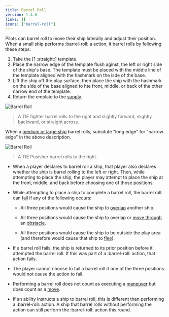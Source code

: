 ```yaml
---
title: Barrel Roll
version: 1.4.6
links: []
icons: ["barrel-roll"]
---
```


Pilots can barrel roll to move their ship laterally and adjust their position. When a small ship performs :barrel-roll: a action, it barrel rolls by following these steps:

1. Take the [1 :straight:] template.
2. Place the narrow edge of the template flush aginst, the left or right side of the ship's base. The template must be placed with the middle line of the template aligned with the hashmark on the isde of the base.
3. Lift the ship off the play surface, then place the ship with the hashmark on the side of the base aligned to hte front, middle, or back of the other narrow end of the template.
4. Return the emplate to the [supply](/rules/Supply).

![Barrel Roll](tie_barrel_roll.webp)

> A TIE fighter barrel rolls to the right and slightly forward, slightly backward, or straight across.

When a [medium or large ship](/rules/Ship_Sizes) barrel rolls, subsitute "long edge" for "narrow edge" in the above description.

![Barrel Roll](punisher_barrel_roll.webp)

> A TIE Pusisher barrel rolls to the right.

- When a player declares to barrel roll a ship, that player also declares
  whether the ship is barrel rolling to the left or right. Then, while
  attempting to place the ship, the player may attempt to place the ship at
  the front, middle, and back before choosing one of those positions.

- While attempting to place a ship to complete a barrel roll, the barrel roll
  can [fail](/rules/Fail) if any of the following occurs:

  - All three positions would cause the ship to [overlap](/rules/Overlap) another ship.

  - All three positions would cause the ship to overlap or [move through](/rules/Move) an [obstacle](/rules/Obstacle).

  - All three positions would cause the ship to be outside the play area (and therefore would cause that ship to [flee](/rules/Flee)).

- If a barrel roll fails, the ship is returned to its prior position before it
  attempted the barrel roll. If this was part of a :barrel-roll: action, that action fails.

- The player cannot choose to fail a barrel roll if one of the three positions
  would not cause the action to fail.

- Performing a barrel roll does not count as executing a [maneuver](/rules/Maneuver) but does
  count as a [move](/rules/Move).
- If an ability instructs a ship to barrel roll, this is different than performing
  a :barrel-roll: action. A ship that barrel rolls without performing the action can
  still perform the :barrel-roll: action this round.
